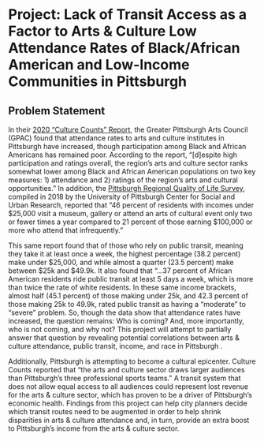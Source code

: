 
# Project: Lack of Transit Access as a Factor to Arts & Culture Low Attendance Rates of Black/African American and Low-Income Communities in Pittsburgh

## Problem Statement 

In their [2020 “Culture Counts” Report](http://www.pittsburghartscouncil.org/storage/documents/Research/Culture_Counts-2020-Technical_Report.pdf), the Greater Pittsburgh Arts Council (GPAC) found that attendance rates to arts and culture institutes in Pittsburgh have increased, though participation among Black and African Americans has remained poor. According to the report, “[d]espite high participation and ratings overall, the region’s arts and culture sector ranks somewhat lower among Black and African American populations on two key measures: 1) attendance and 2) ratings of the region’s arts and cultural opportunities.”  In addition, the [Pittsburgh Regional Quality of Life Survey](https://www.ucsur.pitt.edu/files/center/qol/2018/Pittsburgh%20Regional%20QOL%20Survey%20Full%20Report_2018.pdf), compiled in 2018 by the University of Pittsburgh Center for Social and Urban Research, reported that “46 percent of residents with incomes under $25,000 visit a museum, gallery or attend an arts of cultural event only two or fewer times a year compared to 21 percent of those earning $100,000 or more who attend that infrequently.”  

This same report found that of those who rely on public transit, meaning they take it at least once a week, the highest percentage (38.2 percent) make under $25,000, and while almost a quarter (23.5 percent) make between $25k and $49.9k.  It also found that “...37 percent of African American residents ride public transit at least 5 days a week, which is more than twice the rate of white residents.  In these same income brackets, almost half (45.1 percent) of those making under 25k, and 42.3 percent of those making 25k to 49.9k, rated public transit as having a “moderate” to “severe” problem.   So, though the data show that attendance rates have increased, the question remains: Who is coming? And, more importantly, who is not coming, and why not? This project will attempt to partially answer that question by revealing potential correlations between arts & culture attendance, public transit, income, and race in Pittsburgh .

Additionally, Pittsburgh is attempting to become a cultural epicenter. Culture Counts reported that “the arts and culture sector draws larger audiences than Pittsburgh’s three professional sports teams.”  A transit system that does not allow equal access to all audiences could represent lost revenue for the arts & culture sector, which has proven to be a driver of Pittsburgh’s economic health. Findings from this project can help city planners decide which transit routes need to be augmented in order to help shrink disparities in arts & culture attendance and, in turn, provide an extra boost to Pittsburgh’s income from the arts & culture sector. 
 

